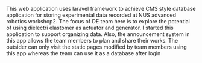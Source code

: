This web application uses laravel framework to achieve CMS style database application for storing experimental data recorded at NUS advanced robotics workshop2. The focus of DE team here is to explore the potential of using dielectri elastomer as actuator and generator. I started this application to support organizing data.
Also, the announcement system in this app allows the team members to plan and share their works.  The outsider can only visit the static pages modified by team members using this app whereas the team can use it as a database after login